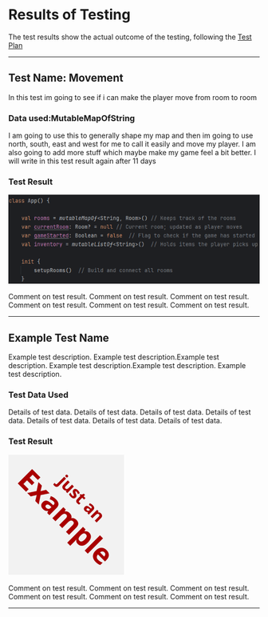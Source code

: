 # Results of Testing

The test results show the actual outcome of the testing, following the [Test Plan](test-plan.md)

---

## Test Name: Movement 

In this test im going to see if i can make the player move from room to room 
### Data used:MutableMapOfString

I am going to use this to generally shape my map and then im going to use north, south, east and west for me to call it easily and move my player. 
I am also going to add more stuff which maybe make my game feel a bit better. I will write in this test result again after 11 days   

### Test Result

![Image1](screenshots/Image_one.png)

Comment on test result. Comment on test result. Comment on test result. Comment on test result. Comment on test result. Comment on test result.

---

## Example Test Name

Example test description. Example test description.Example test description. Example test description.Example test description. Example test description.

### Test Data Used

Details of test data. Details of test data. Details of test data. Details of test data. Details of test data. Details of test data. Details of test data.

### Test Result

![No.png](screenshots/example.png)

Comment on test result. Comment on test result. Comment on test result. Comment on test result. Comment on test result. Comment on test result.

---

